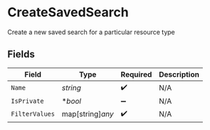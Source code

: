# CreateSavedSearch

Create a new saved search for a particular resource type


## Fields

| Field              | Type               | Required           | Description        |
| ------------------ | ------------------ | ------------------ | ------------------ |
| `Name`             | *string*           | :heavy_check_mark: | N/A                |
| `IsPrivate`        | **bool*            | :heavy_minus_sign: | N/A                |
| `FilterValues`     | map[string]*any*   | :heavy_check_mark: | N/A                |